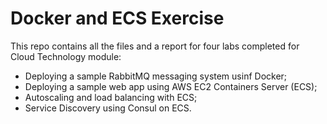 # Docker and ECS Exercise

This repo contains all the files and a report for  four labs completed for Cloud Technology module:

- Deploying a sample RabbitMQ messaging system usinf Docker;
- Deploying a sample web app using AWS EC2 Containers Server (ECS);
- Autoscaling and load balancing with ECS;
- Service Discovery using Consul on ECS.
